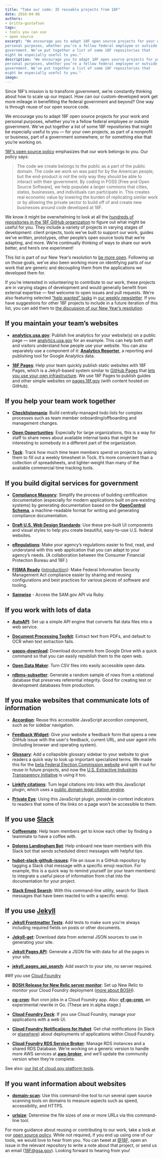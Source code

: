 ```yaml
---
title: "Take our code: 35 reusable projects from 18F"
date: 2016-04-06
authors:
- britta-gustafson
tags:
- tools you can use
- open source
excerpt: "We encourage you to adapt 18F open source projects for your work and
personal purposes, whether you’re a fellow federal employee or outside
government. We’ve put together a list of some 18F repositories that
might be especially useful to you."
description: "We encourage you to adapt 18F open source projects for your work and
personal purposes, whether you’re a fellow federal employee or outside
government. We’ve put together a list of some 18F repositories that
might be especially useful to you."
image:
---
```


Since 18F’s mission is to transform government, we’re constantly
thinking about how to scale up our impact. How can our custom-developed
work get more mileage in benefitting the federal government and beyond?
One way is through reuse of our open source code.

We encourage you to adapt 18F open source projects for your work and
personal purposes, whether you’re a fellow federal employee or outside
government. We’ve put together a list of some 18F repositories that
might be especially useful to you — for your own projects, as part of a
nonprofit or business, part of a government somewhere, or for something
else that you’re working on.

[18F’s open source
policy](https://github.com/18F/open-source-policy/blob/master/policy.md)
emphasizes that our work belongs to you. Our policy says:

> The code we create belongs to the public as a part of the public
> domain. The code we work on was paid for by the American people, but
> the end-product is not the only way they should be able to interact
> with their government. By coding in FOSS [Free and Open Source
> Software], we help populate a larger commons that cities, states,
> businesses, and individuals can participate in. This creates real
> economic value by lowering the burden of replicating similar work or
> by allowing the private sector to build off of and create new
> businesses around code developed at 18F.

We know it might be overwhelming to look at all the [hundreds of
repositories in the 18F GitHub organization](https://github.com/18F) to
figure out what might be useful for you. They include a variety of
projects in varying stages of development: client projects, tools we’ve
built to support our work, guides we’ve written, prototypes, other
people’s open source tools that we’re adapting, and more. We’re
continually thinking of ways to share our work better, and here’s one
experiment!

This list is part of our New Year’s resolution to [be more
open](https://18f.gsa.gov/2016/01/07/18f-new-years-resolution-be-even-more-open/).
Following up on those goals, we’ve also been working more on identifying
parts of our work that are generic and decoupling them from the
applications we developed them for.

If you’re interested in volunteering to contribute to our work, these
projects are in varying stages of development and would generally
benefit from external expertise — feel welcome to open issues and pull
requests. We’re also featuring selected [“help wanted”
tasks](https://github.com/search?q=user%3A18f+label%3A%22help+wanted%22)
in [our weekly newsletter](https://18f.gsa.gov/#newsletter). If you
have suggestions for other 18F projects to include in a future iteration
of this list, you can add them to [the discussion of our New Year’s
resolution](https://github.com/18F/18f.gsa.gov/issues/1445).

## If you maintain your team’s websites

-   [**analytics.usa.gov**](https://github.com/18F/analytics.usa.gov): Publish live analytics for your website(s) on a public page — see [analytics.usa.gov](https://analytics.usa.gov/) for an example. This can help both staff and visitors understand how people use your website. You can also separately use a component of it: [**Analytics Reporter**](https://github.com/18F/analytics-reporter), a reporting and publishing tool for Google Analytics data.

-   [**18F Pages**](https://github.com/18F/pages): Help your team quickly publish static websites with 18F Pages, which is a Jekyll-based system similar to [GitHub Pages](https://pages.github.com/) that [lets you use your own infrastructure](https://18f.gsa.gov/2015/05/14/18Fpages/). We use 18F Pages to publish guides and other simple websites on [pages.18f.gov](https://pages.18f.gov/) (with content hosted on GitHub).

## If you help your team work together

-   [**Checklistomania**](https://github.com/18F/checklistomania): Build centrally-managed todo lists for complex processes such as team member onboarding/offboarding and management changes.

-   [**Open Opportunities**](https://github.com/18F/openopps-platform): Especially for large organizations, this is a way for staff to share news about available internal tasks that might be interesting to somebody in a different part of the organization.

-   [**Tock**](https://github.com/18F/tock): Track how much time team members spend on projects by asking them to fill out a weekly timesheet in Tock. It’s more convenient than a collection of spreadsheets, and lighter-weight than many of the available commercial time tracking tools.

## If you build digital services for government

-   [**Compliance Masonry**](https://github.com/opencontrol/compliance-masonry): Simplify the process of building certification documentation (especially for modern applications built on pre-existing systems) by generating documentation based on the [**OpenControl Schema**](https://github.com/opencontrol/schemas), a machine-readable format for writing and generating compliance documentation.

-   [**Draft U.S. Web Design Standards**](https://github.com/18F/web-design-standards): Use these pre-built UI components and visual styles to help you create beautiful, easy-to-use U.S. federal websites.

-   [**eRegulations**](https://eregs.github.io/): Make your agency’s regulations easier to find, read, and understand with this web application that you can adapt to your agency’s needs. (A collaboration between the Consumer Financial Protection Bureau and 18F.)

-   [**FISMA Ready**](https://github.com/fisma-ready) ([introduction](https://github.com/fisma-ready/introduction)): Make Federal Information Security Management Act compliance easier by sharing and reusing configurations and best practices for various pieces of software and tooling.

-   [**Samwise**](https://github.com/18F/samwise) - Access the SAM.gov API via Ruby.

## If you work with lots of data

-   [**AutoAPI**](https://github.com/18F/autoapi): Set up a simple API engine that converts flat data files into a web service.

-   [**Document Processing Toolkit**](https://github.com/18F/doc_processing_toolkit): Extract text from PDFs, and default to OCR when text extraction fails.

-   [**gapps-download**](https://github.com/18F/gapps-download): Download documents from Google Drive with a quick command so that you can easily republish them to the open web.

-   [**Open Data Maker**](https://github.com/18F/open-data-maker): Turn CSV files into easily accessible open data.

-   [**rdbms-subsetter**](https://github.com/18F/rdbms-subsetter): Generate a random sample of rows from a relational database that preserves referential integrity. Good for creating test or development databases from production.

## If you make websites that communicate lots of information

-   [**Accordion**](https://github.com/18F/accordion): Reuse this accessible JavaScript accordion component, such as for sidebar navigation.

-   [**Feedback Widget**](https://github.com/18F/feedback-widget): Give your website a feedback form that opens a new GitHub issue with the user's feedback, current URL, and user agent info (including browser and operating system).

-   [**Glossary**](https://github.com/18F/glossary): Add a collapsible glossary sidebar to your website to give readers a quick way to look up important specialized terms. We made this for the [beta Federal Election Commission website](https://beta.fec.gov/) and split it out for reuse in future projects, and now the [U.S. Extractive Industries Transparency Initiative](https://useiti.doi.gov/) is using it too.

-   [**Linkify citations**](https://github.com/18F/linkify-citations): Turn legal citations into links with this JavaScript plugin, which uses a [public domain legal citation engine](https://github.com/unitedstates/citation).

-   [**Private Eye**](https://github.com/18F/private-eye): Using this JavaScript plugin, provide in-context indicators to readers that some of the links on a page won’t be accessible to them.

## If you use [Slack](https://slack.com/)

-   [**Coffeemate**](https://github.com/18F/coffeemate): Help team members get to know each other by finding a teammate to have a coffee with.

-   [**Dolores Landingham Bot**](https://github.com/18F/dolores-landingham-bot): Help onboard new team members with this Slack bot that sends scheduled direct messages with helpful tips.

-   [**hubot-slack-github-issues**](https://github.com/18F/hubot-slack-github-issues): File an issue in a GitHub repository by tagging a Slack chat message with a specific emoji reaction. For example, this is a quick way to remind yourself (or your team members) to integrate a useful piece of information from chat into the documentation for your project.

-   [**Slack Emoji Search**](https://github.com/18F/emoji_search): With this command-line utility, search for Slack messages that have been reacted to with a specific emoji.

## If you use [Jekyll](http://jekyllrb.com/)

-   [**Jekyll Frontmatter Tests**](https://github.com/18F/jekyll_frontmatter_tests): Add tests to make sure you're always including required fields on posts or other documents.

-   [**Jekyll-get**](https://github.com/18F/jekyll-get): Download data from external JSON sources to use in generating your site.

-   [**Jekyll Pages API**](https://github.com/18F/jekyll_pages_api): Generate a JSON file with data for all the pages in your site.

-   [**jekyll\_pages\_api\_search**](https://github.com/18F/jekyll_pages_api_search): Add search to your site, no server required.

##If you use [Cloud Foundry](https://www.cloudfoundry.org/)

-   [**BOSH Release for New Relic server monitor**](https://github.com/cloudfoundry-community/newrelic-boshrelease): Set up New Relic to monitor your Cloud Foundry deployment ([more about BOSH](https://bosh.io/docs/about.html)).

-   [**cg-cron**](https://github.com/18F/cg-cron): Run cron jobs in a Cloud Foundry app. Also: [**cf-go-cron**](https://github.com/18F/cf-go-cron), an experimental rewrite in Go. (These are in alpha stage.)

-   [**Cloud Foundry Deck**](https://github.com/18F/cg-deck): If you use Cloud Foundry, manage your applications with a web UI.

-   [**Cloud Foundry Notifications for Hubot**](https://github.com/18F/hubot-cf-notifications): Get chat notifications (in Slack or [elsewhere](https://hubot.github.com/docs/adapters/)) about deployments of applications within Cloud Foundry.

-   [**Cloud Foundry RDS Service Broker**](https://github.com/cloudfoundry-community/rds-broker): Manage RDS instances and a shared RDS Database. We’re working on a generic version to handle more AWS services at [**aws-broker**](https://github.com/18f/aws-broker), and we’ll update the community version when they’re complete.

See also: [our list of cloud.gov platform
tools](https://docs.cloud.gov/ops/repos/).

## If you want information about websites

-   [**domain-scan**](https://github.com/18F/domain-scan): Use this command-line tool to run several open source scanning tools on domains to measure aspects such as speed, accessibility, and HTTPS.

-   [**urlsize**](https://github.com/18F/urlsize): Determine the file sizes of one or more URLs via this command-line tool.

For more guidance about reusing or contributing to our work, take a look
at our [open source
policy](https://github.com/18F/open-source-policy/blob/master/policy.md).
While not required, if you end up using one of our tools, we would love
to hear from you. You can tweet at [@18F](http://twitter.com/18f),
open an issue in the relevant repository to write a note about that
project, or send us an email ([18F@gsa.gov](mailto:18F@gsa.gov)).
Looking forward to hearing from you!
